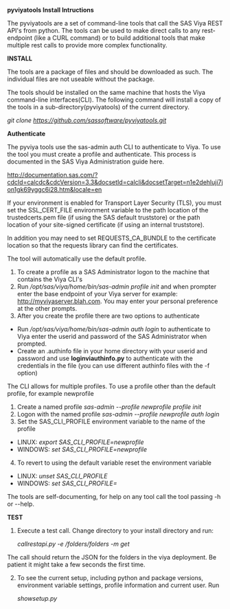 **pyviyatools Install Intructions**

The  pyviyatools are a set of command-line tools that call the SAS Viya REST API's from python. The tools can be used to make direct calls to any rest-endpoint (like a CURL command) or to build additional tools that make multiple rest calls to provide more complex functionality.

**INSTALL**

The tools are a package of files and should be downloaded as such. The individual files are not useable without the package.

The tools should be installed on the same machine that hosts the Viya command-line interfaces(CLI). The following command will install a copy of the tools in a sub-directory(pyviyatools) of the current directory.

*git clone https://github.com/sassoftware/pyviyatools.git*

**Authenticate**

The pyviya tools use the sas-admin auth CLI to authenticate to Viya. To use the tool you must create a profile and authenticate. This process is documented in the SAS Viya Administration guide here.

http://documentation.sas.com/?cdcId=calcdc&cdcVersion=3.3&docsetId=calcli&docsetTarget=n1e2dehluji7jon1gk69yggc6i28.htm&locale=en


If your environment is enabled for Transport Layer Security (TLS), you must set the SSL_CERT_FILE environment variable to the path location of the trustedcerts.pem file (if using the SAS default truststore) 
or the path location of your site-signed certificate (if using an internal truststore). 

In addition you may need to set REQUESTS_CA_BUNDLE to the certificate location so that the requests library can find the certificates.

The tool will automatically use the default profile.
 
1. To create a profile as a SAS Administrator logon to the machine that contains the Viya CLI's 
2. Run */opt/sas/viya/home/bin/sas-admin profile init* and when prompter enter the base endpoint of your Viya server for example: http://myviyaserver.blah.com. You may enter your personal preference at the other prompts. 
3. After you create the profile there are two options to authenticate
 * Run */opt/sas/viya/home/bin/sas-admin auth login* to authenticate to Viya enter the userid and password of the SAS Administrator when prompted.
 *  Create an .authinfo file in your home directory with your userid and password and use **loginviauthinfo.py** to authenticate with the credentials in the file (you can use different authinfo files with the -f option) 

The CLI allows for multiple profiles. To use a profile other than the default profile, for example newprofile

1. Create a named profile *sas-admin --profile newprofile profile init*
2. Logon with the named profile *sas-admin --profile newprofile auth login*
3. Set the SAS_CLI_PROFILE environment variable to the name of the profile 
* LINUX: *export SAS_CLI_PROFILE=newprofile*
* WINDOWS: *set SAS_CLI_PROFILE=newprofile*

4. To revert to using the default variable reset the environment variable

* LINUX: *unset SAS_CLI_PROFILE*
* WINDOWS: *set SAS_CLI_PROFILE=*

The tools are self-documenting, for help on any tool call the tool passing -h or --help.


**TEST**

1. Execute a test call. Change directory to your install directory and run:

    *callrestapi.py -e /folders/folders -m get*  

The call should return the JSON for the folders in the viya deployment. Be patient it might take a few seconds the first time.

2. To see the current setup, including python and package versions, environment variable settings, profile information and current user. Run

    *showsetup.py*
